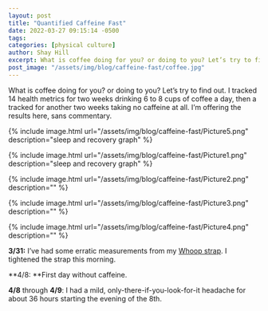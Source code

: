 ```yaml
---
layout: post
title: "Quantified Caffeine Fast"
date: 2022-03-27 09:15:14 -0500
tags:
categories: [physical culture]
author: Shay Hill
excerpt: What is coffee doing for you? or doing to you? Let’s try to find out. I tracked 14 health metrics for two weeks drinking 6 to 8 cups of coffee a day, then a tracked for another two weeks taki…
post_image: "/assets/img/blog/caffeine-fast/coffee.jpg"
---
```


What is coffee doing for you? or doing to you? Let’s try to find out. I tracked 14 health metrics for two weeks drinking 6 to 8 cups of coffee a day, then a tracked for another two weeks taking no caffeine at all.
I’m offering the results here, sans commentary.

{% include image.html url="/assets/img/blog/caffeine-fast/Picture5.png" description="sleep and recovery graph" %}

{% include image.html url="/assets/img/blog/caffeine-fast/Picture1.png" description="sleep and recovery graph" %}

{% include image.html url="/assets/img/blog/caffeine-fast/Picture2.png" description="" %}

{% include image.html url="/assets/img/blog/caffeine-fast/Picture3.png" description="" %}

{% include image.html url="/assets/img/blog/caffeine-fast/Picture4.png" description="" %}

**3/31:** I’ve had some erratic measurements from my [Whoop strap](https://www.whoop.com/). I tightened the strap this morning.

**4/8: **First day without caffeine.

**4/8** through **4/9**: I had a mild, only-there-if-you-look-for-it headache for about 36 hours starting the evening of the 8th.
